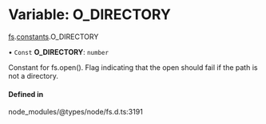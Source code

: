 # Variable: O\_DIRECTORY

[fs](../modules/fs.md).[constants](../modules/fs.constants.md).O_DIRECTORY

• `Const` **O\_DIRECTORY**: `number`

Constant for fs.open(). Flag indicating that the open should fail if the path is not a directory.

#### Defined in

node_modules/@types/node/fs.d.ts:3191

